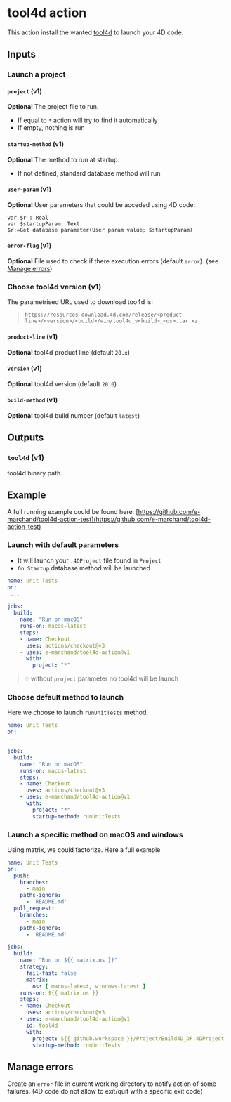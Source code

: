 # tool4d action

This action install the wanted [tool4d](https://blog.4d.com/a-tool-for-4d-code-execution-in-cli/) to launch your 4D code.

## Inputs

### Launch a project

#### `project` (v1)

**Optional** The project file to run.

- If equal to `*` action will try to find it automatically
- If empty, nothing is run

#### `startup-method` (v1)

**Optional** The method to run at startup.

- If not defined, standard database method will run

#### `user-param` (v1)

**Optional** User parameters that could be acceded using 4D code:

```4d
var $r : Real
var $startupParam: Text
$r:=Get database parameter(User param value; $startupParam)
```

#### `error-flag` (v1)

**Optional** File used to check if there execution errors (default `error`). (see [Manage errors](#manage-errors))

### Choose tool4d version (v1)

The parametrised URL used to download too4d is: 
> `https://resources-download.4d.com/release/<product-line>/<version>/<build>/win/tool4d_v<build>_<os>.tar.xz`

#### `product-line` (v1)

**Optional** tool4d product line (default `20.x`)

#### `version` (v1)

**Optional** tool4d version (default `20.0`)

#### `build-method` (v1)

**Optional** tool4d build number (default `latest`)

## Outputs

### `tool4d` (v1)

tool4d binary path.

## Example

A full running example could be found here: [https://github.com/e-marchand/tool4d-action-test](https://github.com/e-marchand/tool4d-action-test)

### Launch with default parameters

- It will launch your `.4DProject` file found in `Project`
- `On Startup` database method will be launched

```yaml
name: Unit Tests
on:
 ... 

jobs:
  build:
    name: "Run on macOS"
    runs-on: macos-latest
    steps:
    - name: Checkout
      uses: actions/checkout@v3
    - uses: e-marchand/tool4d-action@v1
      with:
        project: "*"
```

> 💡 without `project` parameter no tool4d will be launch

### Choose default method to launch

Here we choose to launch `runUnitTests` method.

```yaml
name: Unit Tests
on:
 ... 

jobs:
  build:
    name: "Run on macOS"
    runs-on: macos-latest
    steps:
    - name: Checkout
      uses: actions/checkout@v3
    - uses: e-marchand/tool4d-action@v1
      with:
        project: "*"
        startup-method: runUnitTests
```

### Launch a specific method on macOS and windows

Using matrix, we could factorize. Here a full example

```yaml
name: Unit Tests
on:
  push:
    branches:
      - main
    paths-ignore:
      - 'README.md'
  pull_request:
    branches:
      - main
    paths-ignore:
      - 'README.md'

jobs:
  build:
    name: "Run on ${{ matrix.os }}"
    strategy:
      fail-fast: false
      matrix:
        os: [ macos-latest, windows-latest ]
    runs-on: ${{ matrix.os }}
    steps:
    - name: Checkout
      uses: actions/checkout@v3
    - uses: e-marchand/tool4d-action@v1
      id: tool4d
      with:
        project: ${{ github.workspace }}/Project/Build4D_DF.4DProject
        startup-method: runUnitTests
```

## Manage errors

Create an `error` file in current working directory to notify action of some failures. (4D code do not allow to exit/quit with a specific exit code)
